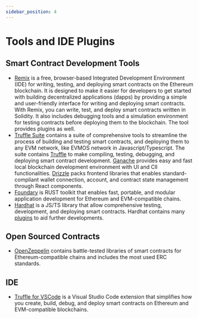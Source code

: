 ```yaml
---
sidebar_position: 4
---
```


# Tools and IDE Plugins

## Smart Contract Development Tools

- [Remix](https://remix.ethereum.org/#optimize=false&runs=200&evmVersion=null&version=soljson-v0.8.17+commit.8df45f5f.js) is a free, browser-based Integrated Development Environment (IDE) for writing, testing, and deploying smart contracts on the Ethereum blockchain. It is designed to make it easier for developers to get started with building decentralized applications (dapps) by providing a simple and user-friendly interface for writing and deploying smart contracts. With Remix, you can write, test, and deploy smart contracts written in Solidity. It also includes debugging tools and a simulation environment for testing contracts before deploying them to the blockchain. The tool provides plugins as well.
- [Truffle Suite](https://trufflesuite.com/docs/) contains a suite of comprehensive tools to streamline the process of building and testing smart contracts, and deploying them to any EVM network, like EVMOS network in Javascript/Typescript. The suite contains [Truffle](https://trufflesuite.com/docs/truffle/) to make compiling, testing, debugging, and deploying smart contract development. [Ganache](https://trufflesuite.com/docs/ganache/) provides easy and fast local blockchain development environment with UI and ClI functionalities. [Drizzle](https://trufflesuite.com/docs/drizzle/) packs frontend libraries that enables standard-compliant wallet connection, account, and contract state management through React components.
- [Foundary](https://getfoundry.sh/) is RUST toolkit that enables fast, portable, and modular application development for Ethereum and EVM-compatible chains.
- [Hardhat](https://hardhat.org/) is a JS/TS library that allow comprehensive testing, development, and deploying smart contracts. Hardhat contains many [plugins](https://hardhat.org/hardhat-runner/plugins) to aid further developments.

## Open Sourced Contracts

- [OpenZeppelin](https://www.openzeppelin.com/contracts) contains battle-tested libraries of smart contracts for Ethereum-compatible chains and includes the most used ERC standards.

## IDE

- [Truffle for VSCode](https://trufflesuite.com/docs/vscode-ext/) is a Visual Studio Code extension that simplifies how you create, build, debug, and deploy smart contracts on Ethereum and EVM-compatible blockchains.

